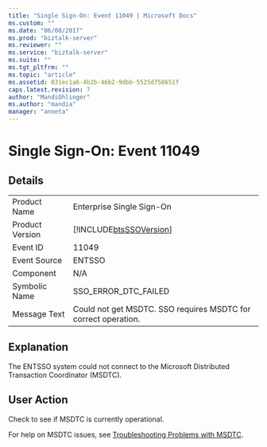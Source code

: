 ```yaml
---
title: "Single Sign-On: Event 11049 | Microsoft Docs"
ms.custom: ""
ms.date: "06/08/2017"
ms.prod: "biztalk-server"
ms.reviewer: ""
ms.service: "biztalk-server"
ms.suite: ""
ms.tgt_pltfrm: ""
ms.topic: "article"
ms.assetid: 031ec1a6-4b2b-46b2-9dbb-5525d758651f
caps.latest.revision: 7
author: "MandiOhlinger"
ms.author: "mandia"
manager: "anneta"
---
```

# Single Sign-On: Event 11049
## Details  
  
|||  
|-|-|  
|Product Name|Enterprise Single Sign-On|  
|Product Version|[!INCLUDE[btsSSOVersion](../includes/btsssoversion-md.md)]|  
|Event ID|11049|  
|Event Source|ENTSSO|  
|Component|N/A|  
|Symbolic Name|SSO_ERROR_DTC_FAILED|  
|Message Text|Could not get MSDTC. SSO requires MSDTC for correct operation.|  
  
## Explanation  
 The ENTSSO system could not connect to the Microsoft Distributed Transaction Coordinator (MSDTC).  
  
## User Action  
 Check to see if MSDTC is currently operational.  
  
 For help on MSDTC issues, see [Troubleshooting Problems with MSDTC](../core/troubleshooting-problems-with-msdtc.md).